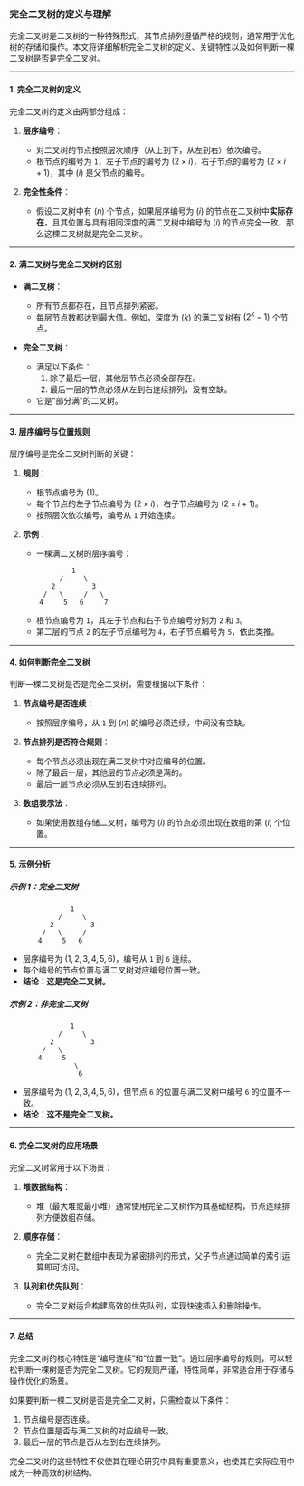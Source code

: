 ### 完全二叉树的定义与理解

完全二叉树是二叉树的一种特殊形式，其节点排列遵循严格的规则，通常用于优化树的存储和操作。本文将详细解析完全二叉树的定义、关键特性以及如何判断一棵二叉树是否是完全二叉树。

---

#### **1. 完全二叉树的定义**

完全二叉树的定义由两部分组成：
1. **层序编号**：
   - 对二叉树的节点按照层次顺序（从上到下，从左到右）依次编号。
   - 根节点的编号为 `1`，左子节点的编号为 $( 2 \times i )$，右子节点的编号为 $( 2 \times i + 1 )$，其中 $( i )$ 是父节点的编号。

2. **完全性条件**：
   - 假设二叉树中有 $( n )$ 个节点，如果层序编号为 $( i )$ 的节点在二叉树中**实际存在**，且其位置与具有相同深度的满二叉树中编号为 $( i )$ 的节点完全一致，那么这棵二叉树就是完全二叉树。

---

#### **2. 满二叉树与完全二叉树的区别**

- **满二叉树**：
  - 所有节点都存在，且节点排列紧密。
  - 每层节点数都达到最大值。例如，深度为 $( k )$ 的满二叉树有 $( 2^k - 1 )$ 个节点。

- **完全二叉树**：
  - 满足以下条件：
    1. 除了最后一层，其他层节点必须全部存在。
    2. 最后一层的节点必须从左到右连续排列，没有空缺。
  - 它是“部分满”的二叉树。

---

#### **3. 层序编号与位置规则**

层序编号是完全二叉树判断的关键：
1. **规则**：
   - 根节点编号为 $( 1 )$。
   - 每个节点的左子节点编号为 $( 2 \times i )$，右子节点编号为 $( 2 \times i + 1 )$。
   - 按照层次依次编号，编号从 `1` 开始连续。

2. **示例**：
   - 一棵满二叉树的层序编号：
   ```
               1
            /     \
          2         3
        /   \     /   \
       4     5   6     7
   ```

   - 根节点编号为 `1`，其左子节点和右子节点编号分别为 `2` 和 `3`。
   - 第二层的节点 `2` 的左子节点编号为 `4`，右子节点编号为 `5`，依此类推。

---

#### **4. 如何判断完全二叉树**

判断一棵二叉树是否是完全二叉树，需要根据以下条件：

1. **节点编号是否连续**：
   - 按照层序编号，从 `1` 到 $( n )$ 的编号必须连续，中间没有空缺。

2. **节点排列是否符合规则**：
   - 每个节点必须出现在满二叉树中对应编号的位置。
   - 除了最后一层，其他层的节点必须是满的。
   - 最后一层节点必须从左到右连续排列。

3. **数组表示法**：
   - 如果使用数组存储二叉树，编号为 $( i )$ 的节点必须出现在数组的第 $( i )$ 个位置。

---

#### **5. 示例分析**

##### **示例 1：完全二叉树**
```
               1
            /     \
          2         3
        /   \     /
       4     5   6
```

- 层序编号为 $( 1, 2, 3, 4, 5, 6 )$，编号从 `1` 到 `6` 连续。
- 每个编号的节点位置与满二叉树对应编号位置一致。
- **结论：这是完全二叉树。**

##### **示例 2：非完全二叉树**
```
               1
            /     \
          2         3
        /   \
       4     5
                \
                 6
```

- 层序编号为 $( 1, 2, 3, 4, 5, 6 )$，但节点 `6` 的位置与满二叉树中编号 `6` 的位置不一致。
- **结论：这不是完全二叉树。**

---

#### **6. 完全二叉树的应用场景**

完全二叉树常用于以下场景：
1. **堆数据结构**：
   - 堆（最大堆或最小堆）通常使用完全二叉树作为其基础结构，节点连续排列方便数组存储。
   
2. **顺序存储**：
   - 完全二叉树在数组中表现为紧密排列的形式，父子节点通过简单的索引运算即可访问。

3. **队列和优先队列**：
   - 完全二叉树适合构建高效的优先队列，实现快速插入和删除操作。

---

#### **7. 总结**

完全二叉树的核心特性是“编号连续”和“位置一致”。通过层序编号的规则，可以轻松判断一棵树是否为完全二叉树。它的规则严谨，特性简单，非常适合用于存储与操作优化的场景。

如果要判断一棵二叉树是否是完全二叉树，只需检查以下条件：
1. 节点编号是否连续。
2. 节点位置是否与满二叉树的对应编号一致。
3. 最后一层的节点是否从左到右连续排列。

完全二叉树的这些特性不仅使其在理论研究中具有重要意义，也使其在实际应用中成为一种高效的树结构。